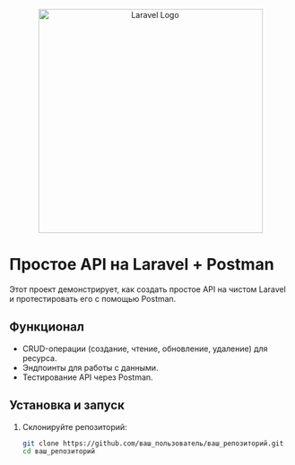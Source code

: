 <p align="center"><a href="https://laravel.com" target="_blank"><img src="https://raw.githubusercontent.com/laravel/art/master/logo-lockup/5%20SVG/2%20CMYK/1%20Full%20Color/laravel-logolockup-cmyk-red.svg" width="400" alt="Laravel Logo"></a></p>

# Простое API на Laravel + Postman

Этот проект демонстрирует, как создать простое API на чистом Laravel и протестировать его с помощью Postman.

## Функционал
- CRUD-операции (создание, чтение, обновление, удаление) для ресурса.
- Эндпоинты для работы с данными.
- Тестирование API через Postman.

## Установка и запуск
1. Склонируйте репозиторий:
   ```bash
   git clone https://github.com/ваш_пользователь/ваш_репозиторий.git
   cd ваш_репозиторий
   